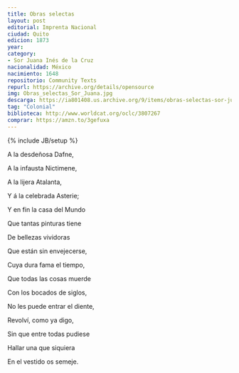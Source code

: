 ```yaml
---
title: Obras selectas 
layout: post
editorial: Imprenta Nacional
ciudad: Quito 
edicion: 1873
year: 
category:
- Sor Juana Inés de la Cruz
nacionalidad: México
nacimiento: 1648
repositorio: Community Texts
repurl: https://archive.org/details/opensource
img: Obras_selectas_Sor_Juana.jpg
descarga: https://ia801408.us.archive.org/9/items/obras-selectas-sor-juana-ines-de-la-cruz/Obras%20selectas%20-%20sor%20Juana%20Ines%20de%20la%20Cruz.pdf
tag: "Colonial"
biblioteca: http://www.worldcat.org/oclc/3807267
comprar: https://amzn.to/3gefuxa
---
```

{% include JB/setup %}

A la desdeñosa Dafne,
 
A la infausta Nictimene,
 
A la lijera Atalanta,
 
Y á la celebrada Asterie;
 

Y en fin la casa del Mundo
 
Que tantas pinturas tiene
 
De bellezas vividoras
 
Que están sin envejecerse, 
 
 
Cuya dura fama el tiempo,
 
Que todas las cosas muerde
 
Con los bocados de siglos,
 
No les puede entrar el diente,
 
 
Revolví, como ya digo,
 
Sin que entre todas pudiese
 
Hallar una que siquiera
 
En el vestido os semeje.
